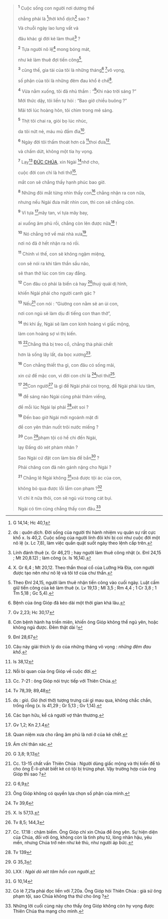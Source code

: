 > <sup><b>1</b></sup> Cuộc sống con người nơi dương thế
>
> chẳng phải là [^1@-cb537bf5-a8b7-4685-9965-853a0c3733d1]thời khổ dịch[^1-cb537bf5-a8b7-4685-9965-853a0c3733d1] sao ?
>
> Và chuỗi ngày lao lung vất vả
>
> đâu khác gì đời kẻ làm thuê[^2-cb537bf5-a8b7-4685-9965-853a0c3733d1] ?
>
> <sup><b>2</b></sup> Tựa người nô lệ[^3-cb537bf5-a8b7-4685-9965-853a0c3733d1] mong bóng mát,
>
> như kẻ làm thuê đợi tiền công[^4-cb537bf5-a8b7-4685-9965-853a0c3733d1],
>
> <sup><b>3</b></sup> cũng thế, gia tài của tôi là những tháng[^5-cb537bf5-a8b7-4685-9965-853a0c3733d1] [^2@-cb537bf5-a8b7-4685-9965-853a0c3733d1]vô vọng,
>
> số phận của tôi là những đêm đau khổ ê chề[^6-cb537bf5-a8b7-4685-9965-853a0c3733d1].
>
> <sup><b>4</b></sup> Vừa nằm xuống, tôi đã nhủ thầm : “[^3@-cb537bf5-a8b7-4685-9965-853a0c3733d1]Khi nào trời sáng ?”
>
> Mới thức dậy, tôi liền tự hỏi : “Bao giờ chiều buông ?”
>
> Mãi tới lúc hoàng hôn, tôi chìm trong mê sảng.
>
> <sup><b>5</b></sup> Thịt tôi chai ra, giòi bọ lúc nhúc,
>
> da tôi nứt nẻ, máu mủ đầm đìa[^7-cb537bf5-a8b7-4685-9965-853a0c3733d1].
>
> <sup><b>6</b></sup> Ngày đời tôi thấm thoát hơn cả [^4@-cb537bf5-a8b7-4685-9965-853a0c3733d1]thoi đưa[^8-cb537bf5-a8b7-4685-9965-853a0c3733d1],
>
> và chấm dứt, không một tia hy vọng.
>
> <sup><b>7</b></sup> Lạy[^9-cb537bf5-a8b7-4685-9965-853a0c3733d1] [ĐỨC CHÚA](), xin Ngài [^5@-cb537bf5-a8b7-4685-9965-853a0c3733d1]nhớ cho,
>
> cuộc đời con chỉ là hơi thở[^10-cb537bf5-a8b7-4685-9965-853a0c3733d1],
>
> mắt con sẽ chẳng thấy hạnh phúc bao giờ.
>
> <sup><b>8</b></sup> Những đôi mắt từng nhìn thấy con[^11-cb537bf5-a8b7-4685-9965-853a0c3733d1] chẳng nhận ra con nữa,
>
> nhưng nếu Ngài đưa mắt nhìn con, thì con sẽ chẳng còn.
>
> <sup><b>9</b></sup> Ví tựa [^6@-cb537bf5-a8b7-4685-9965-853a0c3733d1]mây tan, ví tựa mây bay,
>
> ai xuống âm phủ rồi, chẳng còn lên được nữa[^12-cb537bf5-a8b7-4685-9965-853a0c3733d1] !
>
> <sup><b>10</b></sup> Nó chẳng trở về mái nhà xưa[^13-cb537bf5-a8b7-4685-9965-853a0c3733d1],
>
> nơi nó đã ở hết nhận ra nó rồi.
>
> <sup><b>11</b></sup> Chính vì thế, con sẽ không ngậm miệng,
>
> con sẽ nói ra khi tâm thần sầu não,
>
> sẽ than thở lúc con tim cay đắng.
>
> <sup><b>12</b></sup> Con đâu có phải là biển cả hay [^7@-cb537bf5-a8b7-4685-9965-853a0c3733d1]thuỷ quái dị hình,
>
> khiến Ngài phải cho người canh gác ?
>
> <sup><b>13</b></sup> Nếu[^14-cb537bf5-a8b7-4685-9965-853a0c3733d1] con nói : “Giường con nằm sẽ an ủi con,
>
> nơi con ngủ sẽ làm dịu đi tiếng con than thở”,
>
> <sup><b>14</b></sup> thì khi ấy, Ngài sẽ làm con kinh hoàng vì giấc mộng,
>
> làm con hoảng sợ vì thị kiến.
>
> <sup><b>15</b></sup> [^8@-cb537bf5-a8b7-4685-9965-853a0c3733d1]Chẳng thà bị treo cổ, chẳng thà phải chết
>
> hơn là sống lây lất, da bọc xương[^15-cb537bf5-a8b7-4685-9965-853a0c3733d1].
>
> <sup><b>16</b></sup> Con chẳng thiết tha gì, con đâu có sống mãi,
>
> xin cứ để mặc con, vì đời con chỉ là [^9@-cb537bf5-a8b7-4685-9965-853a0c3733d1]hơi thở[^16-cb537bf5-a8b7-4685-9965-853a0c3733d1].
>
> <sup><b>17</b></sup> [^10@-cb537bf5-a8b7-4685-9965-853a0c3733d1]Con người[^17-cb537bf5-a8b7-4685-9965-853a0c3733d1] là gì để Ngài phải coi trọng, để Ngài phải lưu tâm,
>
> <sup><b>18</b></sup> để sáng nào Ngài cũng phải thăm viếng,
>
> để mỗi lúc Ngài lại phải [^11@-cb537bf5-a8b7-4685-9965-853a0c3733d1]xét soi ?
>
> <sup><b>19</b></sup> Đến bao giờ Ngài mới ngoảnh mặt đi
>
> để con yên thân nuốt trôi nước miếng ?
>
> <sup><b>20</b></sup> Con [^12@-cb537bf5-a8b7-4685-9965-853a0c3733d1]phạm tội có hề chi đến Ngài,
>
> lạy Đấng dò xét phàm nhân ?
>
> Sao Ngài cứ đặt con làm bia để bắn[^18-cb537bf5-a8b7-4685-9965-853a0c3733d1] ?
>
> Phải chăng con đã nên gánh nặng cho Ngài ?
>
> <sup><b>21</b></sup> Chẳng lẽ Ngài không [^13@-cb537bf5-a8b7-4685-9965-853a0c3733d1]xoá được tội ác của con,
>
> không bỏ qua được lỗi lầm con phạm ?[^19-cb537bf5-a8b7-4685-9965-853a0c3733d1]
>
> Vì chỉ ít nữa thôi, con sẽ ngủ vùi trong cát bụi.
>
> Ngài có tìm cũng chẳng thấy con đâu.[^20-cb537bf5-a8b7-4685-9965-853a0c3733d1]

[^1-cb537bf5-a8b7-4685-9965-853a0c3733d1]: ds : *quân dịch*. Đời sống của người thi hành nhiệm vụ quân sự rất cực khổ x. Is 40,2. Cuộc sống của người lính đôi khi bị coi như cuộc đời một nô lệ (x. Lc 7,8), làm việc quần quật suốt ngày theo lệnh cấp trên.
[^2-cb537bf5-a8b7-4685-9965-853a0c3733d1]: Lính đánh thuê (x. Gr 46,21) ; hay người làm thuê công nhật (x. Đnl 24,15 ; Mt 20,8.12) ; làm công (x. Is 16,14).
[^3-cb537bf5-a8b7-4685-9965-853a0c3733d1]: X. Gr 6,4 ; Mt 20,12. Theo thần thoại cổ của Lưỡng Hà Địa, con người được tạo nên như nô lệ và tôi tớ của chư thần.
[^4-cb537bf5-a8b7-4685-9965-853a0c3733d1]: Theo Đnl 24,15, người làm thuê nhận tiền công vào cuối ngày. Luật cấm giữ tiền công của kẻ làm thuê (x. Lv 19,13 ; Ml 3,5 ; Rm 4,4 ; 1 Cr 3,8 ; 1 Tm 5,18 ; Gc 5,4).
[^5-cb537bf5-a8b7-4685-9965-853a0c3733d1]: Bệnh của ông Gióp đã kéo dài một thời gian khá lâu.
[^6-cb537bf5-a8b7-4685-9965-853a0c3733d1]: Cơn bệnh hành hạ triền miên, khiến ông Gióp không thể ngủ yên, hoặc không ngủ được. Đêm thật dài !
[^7-cb537bf5-a8b7-4685-9965-853a0c3733d1]: Câu này giải thích lý do của những tháng vô vọng : *những đêm đau khổ*.
[^8-cb537bf5-a8b7-4685-9965-853a0c3733d1]: Nỗi bi quan của ông Gióp về cuộc đời.
[^9-cb537bf5-a8b7-4685-9965-853a0c3733d1]: Cc. 7-21 : ông Gióp nói trực tiếp với Thiên Chúa.
[^10-cb537bf5-a8b7-4685-9965-853a0c3733d1]: ds : *gió*. *Gió* (hơi thở) tượng trưng cái gì mau qua, không chắc chắn, trống rỗng (x. Is 41,29 ; Gr 5,13 ; Gv 1,14).
[^11-cb537bf5-a8b7-4685-9965-853a0c3733d1]: Các bạn hữu, kể cả người vợ thân thương.
[^12-cb537bf5-a8b7-4685-9965-853a0c3733d1]: Quan niệm xưa cho rằng âm phủ là nơi ở của kẻ chết.
[^13-cb537bf5-a8b7-4685-9965-853a0c3733d1]: Ám chỉ thân xác.
[^14-cb537bf5-a8b7-4685-9965-853a0c3733d1]: Cc. 13-15 chất vấn Thiên Chúa : Người dùng giấc mộng và thị kiến để tỏ cho ông Ê-li-phát biết kẻ có tội bị trừng phạt. Vậy trường hợp của ông Gióp thì sao ?
[^15-cb537bf5-a8b7-4685-9965-853a0c3733d1]: Ông Gióp không có quyền lựa chọn số phận của mình.
[^16-cb537bf5-a8b7-4685-9965-853a0c3733d1]: X. Is 57,13.
[^17-cb537bf5-a8b7-4685-9965-853a0c3733d1]: Cc. 17.18 : châm biếm. Ông Gióp chỉ xin Chúa để ông yên. Sự hiện diện của Chúa, đối với ông, không còn là tình phụ tử, lòng nhân hậu, yêu mến, nhưng Chúa trở nên như kẻ thù, như người áp bức.
[^18-cb537bf5-a8b7-4685-9965-853a0c3733d1]: LXX : *Ngài dò xét tâm hồn con người*.
[^19-cb537bf5-a8b7-4685-9965-853a0c3733d1]: Có lẽ 7,21a phải đọc liền với 7,20a. Ông Gióp hỏi Thiên Chúa : giả sử ông phạm tội, sao Chúa không tha thứ cho ông ?
[^20-cb537bf5-a8b7-4685-9965-853a0c3733d1]: Những lời cuối cùng này cho thấy ông Gióp không còn hy vọng được Thiên Chúa tha mạng cho mình.
[^1@-cb537bf5-a8b7-4685-9965-853a0c3733d1]: G 14,14; Hc 40,1
[^2@-cb537bf5-a8b7-4685-9965-853a0c3733d1]: Gv 2,23; Hc 30,17
[^3@-cb537bf5-a8b7-4685-9965-853a0c3733d1]: Đnl 28,67
[^4@-cb537bf5-a8b7-4685-9965-853a0c3733d1]: Is 38,12
[^5@-cb537bf5-a8b7-4685-9965-853a0c3733d1]: Tv 78,39; 89,48
[^6@-cb537bf5-a8b7-4685-9965-853a0c3733d1]: Gv 1,2; Kn 2,1.4
[^7@-cb537bf5-a8b7-4685-9965-853a0c3733d1]: G 3,8; 9,13
[^8@-cb537bf5-a8b7-4685-9965-853a0c3733d1]: G 6,9
[^9@-cb537bf5-a8b7-4685-9965-853a0c3733d1]: Tv 39,6
[^10@-cb537bf5-a8b7-4685-9965-853a0c3733d1]: Tv 8,5; 144,3
[^11@-cb537bf5-a8b7-4685-9965-853a0c3733d1]: Tv 139
[^12@-cb537bf5-a8b7-4685-9965-853a0c3733d1]: G 35,3
[^13@-cb537bf5-a8b7-4685-9965-853a0c3733d1]: G 10,14